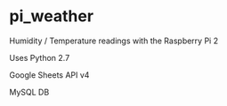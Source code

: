 # pi_weather
Humidity / Temperature readings with the Raspberry Pi 2

Uses Python 2.7

Google Sheets API v4

MySQL DB
